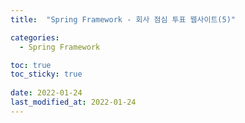 ```yaml
---
title:  "Spring Framework - 회사 점심 투표 웹사이트(5)"

categories:
  - Spring Framework

toc: true
toc_sticky: true
 
date: 2022-01-24
last_modified_at: 2022-01-24
---
```


